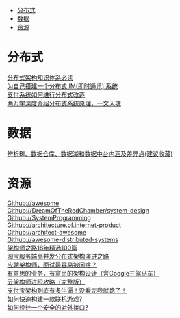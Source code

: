 <!-- TOC -->

- [分布式](#分布式)
- [数据](#数据)
- [资源](#资源)

<!-- /TOC -->

# 分布式

[分布式架构知识体系必读](https://mp.weixin.qq.com/s/ybkenT9uU8SR5roAK9M_0w)<br>
[为自己搭建一个分布式 IM(即时通讯) 系统](https://www.cnblogs.com/crossoverJie/p/10206724.html)<br>
[支付系统如何进行分布式改造](https://mp.weixin.qq.com/s/9M3h7PhlosuRSMHFx_FbqA)<br>
[两万字深度介绍分布式系统原理，一文入魂](https://mp.weixin.qq.com/s/bIhfgqbo4v5c4zlRG1ekUA)<br>

# 数据

[辨析BI、数据仓库、数据湖和数据中台内涵及差异点(建议收藏)](https://mp.weixin.qq.com/s/_OuiqhENHmHOyNfIqQWY-A)<br>

# 资源

[Github://awesome](https://github.com/sindresorhus/awesome)<br>
[Github://DreamOfTheRedChamber/system-design](https://github.com/DreamOfTheRedChamber/system-design)<br>
[Github://SystemProgramming](https://github.com/angrave/SystemProgramming)<br>
[Github://architecture.of.internet-product](https://github.com/davideuler/architecture.of.internet-product)<br>
[Github://architect-awesome](https://github.com/xingshaocheng/architect-awesome)<br>
[Github://awesome-distributed-systems](https://github.com/rShetty/awesome-distributed-systems)<br>
[架构师之路18年精选100篇](https://mp.weixin.qq.com/s/V1hGa6D9aGrP6PiCWEmc0w)<br>
[淘宝服务端高并发分布式架构演进之路](https://mp.weixin.qq.com/s/2HEwatoJINjI8Dx8GBY5lw)<br>
[应聘架构师，面试最容易被问啥？](https://mp.weixin.qq.com/s/njZeSILcDp1_2nOCy7G8fw)<br>
[有意思的业务，有意思的架构设计（含Google三驾马车）](https://mp.weixin.qq.com/s/HClQh9ra79Q0nBKfj1mQkw)<br>
[云架构师进阶攻略（完整版）](https://mp.weixin.qq.com/s/9IKG9Weh4ERK9j20yecJkg)<br>
[支付宝架构到底有多牛逼！没看完我就跪了！](https://mp.weixin.qq.com/s/CpY1lJafPCUrmD_rOS0byA)<br>
[如何快速构建一款联机游戏?](https://mp.weixin.qq.com/s/KXmJzqJXvXzQqS8goDaraw)<br>
[如何设计一个安全的对外接口?](https://mp.weixin.qq.com/s/yiPzAB5kBUFCoveMG0iicg)<br>
